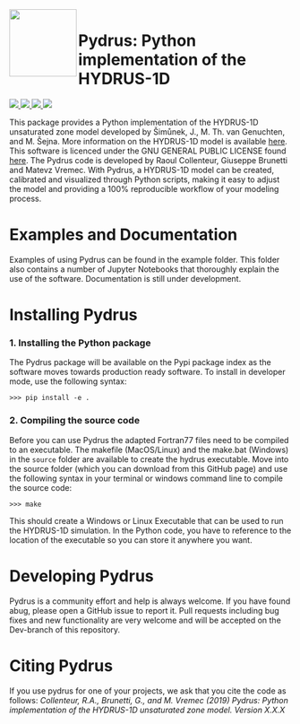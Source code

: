 <img src=https://github.com/raoulcollenteur/pydrus/blob/master/docs/_static/logo.png width=120, align=left>

# Pydrus: Python implementation of the HYDRUS-1D

<a href="http://www.gnu.org/licenses/gpl-3.0.txt"><img src=https://img.shields.io/pypi/l/pydrus.svg> </a>
<a href="https://pypi.python.org/pypi/pydrus"> <img src=https://img.shields.io/pypi/pyversions/pydrus> </a>
<a href="https://github.com/pastas/pydrus/releases"> <img src=https://img.shields.io/github/release-pre/raoulcollenteur/pydrus> </a>
<a href="https://pydrus.readthedocs.io/en/latest/?badge=latest"> <img src="https://readthedocs.org/projects/pydrus/badge/?version=latest"></a>

This package provides a Python implementation of the HYDRUS-1D unsaturated zone model developed by Šimůnek, J., M. Th. van Genuchten, and M. Šejna. More information on the HYDRUS-1D model is available [here](https://www.pc-progress.com/en/Default.aspx?hydrus-1d). This software is licenced under the GNU GENERAL PUBLIC LICENSE found [here](http://www.gnu.org/licenses/gpl-3.0.txt). The Pydrus code is developed by Raoul Collenteur, Giuseppe Brunetti and Matevz Vremec. With Pydrus, a HYDRUS-1D model can be created, calibrated and visualized through Python scripts, making it easy to adjust the model and providing a 100% reproducible workflow of your modeling process.

# Examples and Documentation
Examples of using Pydrus can be found in the example folder. This folder also contains a number of Jupyter Notebooks that thoroughly explain the use of the software. Documentation is still under development.

# Installing Pydrus
### 1. Installing the Python package
The Pydrus package will be available on the Pypi package index as the software moves towards production ready software. To install in developer mode, use the following syntax:

`>>> pip install -e .`

### 2. Compiling the source code
Before you can use Pydrus the adapted Fortran77 files need to be compiled to an executable. The makefile (MacOS/Linux) and the make.bat (Windows) in the `source` folder are available to create the hydrus executable. Move into the source folder (which you can download from this GitHub page) and use the following syntax in your terminal or windows command line to compile the source code:
 
`>>> make`
 
This should create a Windows or Linux Executable that can be used to run the HYDRUS-1D simulation. In the Python code, you have to reference to the location of the executable so you can store it anywhere you want.
 
# Developing Pydrus
Pydrus is a community effort and help is always welcome. If you have found abug, please open a GitHub issue to report it. Pull requests including bug fixes and new functionality are very welcome and will be accepted on the Dev-branch of this repository.

# Citing Pydrus
If you use pydrus for one of your projects, we ask that you cite the code as follows:
*Collenteur, R.A., Brunetti, G., and M. Vremec (2019) Pydrus: Python implementation of the HYDRUS-1D unsaturated zone model. Version X.X.X* 
